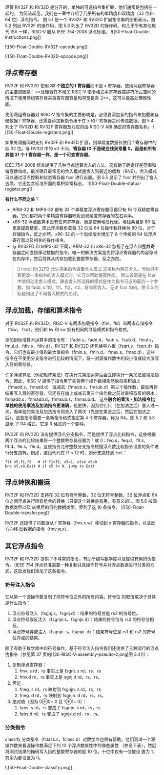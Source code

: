 尽管 RV32F 和 RV32D 是分开的，单独的可选指令集扩展，他们通常是包括在一起的。 为简洁起见，我们在一章中介绍了几乎所有的单精度和双精度（32 位和 64 位）浮点指令。 图 5.1 是一个 RV32F 和 RV32D 扩展指令集的图形表示。图 5.2 列出 RV32F 的操作码，图 5.3 列出了 RV32D 的操作码。和几乎所有其他现代 ISA 一样，RISC-V 服从 IEEE 754-2008 浮点标准。
![[50-Float-Double-instructions.png]]

![[50-Float-Double-RV32F-opcode.png]]

![[50-Float-Double-RV32D-opcode.png]]

## 浮点寄存器
RV32F 和 RV32D 使用 **32 个独立的 f 寄存器**而不是 x 寄存器。使用两组寄存器的主要原因是：==处理器在不增加 RISC-V 指令格式中寄存器描述符所占空间的情况下使用两组寄存器来将寄存器容量和带宽是乘 2==，这可以提高处理器性能。

使用两组寄存器对 RISC-V 指令集的主要影响是，必须要添加新的指令来加载和存储数据 f 寄存器，还需要添加新指令用于在 x 和 f 寄存器之间传递数据。图 5.4 列出了 RV32D 和 RV32F 寄存器及对应的由 RISC-V ABI 确定的寄存器名称。
![[50-Float-Double-registers.png]]

如果处理器同时支持 RV32F 和 RV32D 扩展，则单精度数据仅使用 f 寄存器中的低 32 位。与 RV32I 中的 x0 不同，**寄存器 f0 不是硬连线到常量 0，而是和所有其他 31 个 f 寄存器一样，是一个可变寄存器**。

IEEE 754-2008 标准提供了几种浮点运算舍入的方法，这有助于确定误差范围和编写数值库。最准确且最常见的舍入模式是舍入到最近的偶数（RNE）。舍入模式可以通过浮点控制和状态寄存器 fcsr 进行设置。图 5.5 显示了 fcsr 并列出了舍入选项。它还包含标准所需的累积异常标志。
![[50-Float-Double-status-register.png]]

**有什么不同之处**？
- ARM-32 和 MIPS-32 都有 32 个单精度浮点寄存器但都只有 16 个双精度寄存器。它们都将两个单精度寄存器映射到双精度寄存器的左右两半。
- x86-32 浮点数算术没有任何寄存器，而是使用堆栈代替。堆栈条目是 80 位宽度提高精度，因此浮点数负载将 32 位或 64 位操作数转换为 80 位，对于存储指令，反之亦然。x86-32 的一个后续版本增加了 8 个传统的 64 位浮点寄存器以及相关的操作指令。
- 与 RV32FD 和 MIPS-32 不同，ARM-32 和 x86-32 忽视了在浮点和整数寄存器之间直接移动数据的指令。唯一的解决方案是先将浮点寄存器的内容存储在内存中，然后将其从内存加载到整数寄存器，反之亦然。

>[! note] RV32FD 允许逐条指令设置舍入模式
> 这被称为静态舍入，当你只需要更改一条指令的舍入模式时，它可以帮助提高性能。
> 默认设置是在 fcsr 中使用动态舍入模式。静态舍入所选择的模式是作为指令可选的最后一个参数，如 fadd. s ft0，ft1，ft2，rtz，将向零舍入，无论 fcsr 如何。图 5.5 的标题列出了不同舍入模式的名称。

## 浮点加载，存储和算术指令
对于 RV32F 和 RV32D，RISC-V 有两条加载指令（flw，fld）和两条存储指令（fsw， fsd）。他们和 lw 和 sw 拥有相同的寻址模式和指令格式。

添加到标准算术运算中的指令有：（fadd.s，fadd.d，fsub.s，fsub.d，fmul.s，fmul.d，fdiv.s，fdiv.d），RV32F 和 RV32D 还包括平方根（fsqrt.s，fsqrt.d）指令。它们也有最小值和最大值指令（fmin.s，fmin.d， fmax.s，fmax.d），这些指令在不使用分支指令进行比较的情况下，将一对源操作数中的较小值或较大值写入目的寄存器。

许多浮点算法（例如矩阵乘法）在执行完乘法运算后会立即执行一条加法或减法指令。因此，RISC-V 提供了指令用于先将两个操作数相乘然后将乘积加上（fmadd.s，fmadd.d） 或减去（fmsub.s，fmsub.d）第三个操作数，最后再将结果写入目的寄存器。它还有在加上或减去第三个操作数之前对乘积取反的版本：fnmadd.s，fnmadd.d，fnmsub.s，fnmsub.d。 这些**融合的乘法 - 加法指令比单独的使用乘法及加法指令更准确**，也更快，因为它们只（在加法之后）舍入过一次，而单独的乘法及加法指令则舍入了两次（先是在乘法之后，然后在加法之后）。这些指令需要一条新指令格式指定第 4 个寄存器，称为 R4。图 5.2 和 5.3 显示 了 R4 格式，它是 R 格式的一个变种。

RV32F 和 RV32D 没有提供浮点分支指令，而是提供了浮点比较指令，这些根据两个浮点的比较结果将一个整数寄存器设置为 1 或 0：feq.s，feq.d，flt.s，flt.d，fle.s，fle.d。这些指令允许整数分支指令根据浮点数比较指令设置的条件进行分支跳转。例如，这段代码在 f1 < f2 时，则分支跳转到 Exit：
```
flt x5,f1,f2   # if f1<f2, x5=1; else x5=0
bne x5,x0,Exit # if x5 != 0, jump to Exit
```

## 浮点转换和搬运
RV32F 和 RV32D 支持在 32 位有符号整数，32 位无符号整数，32 位浮点和 64 位之间浮点进行所有组合的转换（只要这个转换是有用，有意义的）。图 5.6 按源数据类型以及 转换后的目的数据类型，罗列了这 10 条指令。
![[50-Float-Double-transfer.png]]

RV32F 还提供了将数据从 f 寄存器（fmv.x.w）移动到 x 寄存器的指令，以及反方向移 动数据的指令（fmv.w.x）。

## 其它浮点指令
RV32F 和 RV32D 提供了不寻常的指令，有助于编写数学库以及提供有用的伪指令。（IEEE 754 浮点标准需要一种复制并且操作符号并对浮点数据进行分类的方式，这启发我们添加了这些指令。

### 符号注入指令
它从第一个源操作数复制了除符号位之外的所有内容。符号位 的取值取决于具体是什么指令：
1. 浮点符号注入（fsgnj.s，fsgnj.d）：结果的符号位是 rs2 的符号位。 
2. 浮点符号取反注入（fsgnjn.s，fsgnjn.d）：结果的符号位与 rs2 的符号位相反。
3. 浮点符号异或注入（fsgnjx. s，fsgnjx. d）：结果符号位是 rs1 和 rs2 的符号位异或的结果。

除了有助于数学库中的符号操作，基于符号注入指令我们还提供了三种流行的浮点伪指令（参见第 37 页的[[30-RISC-V-assembly-pseudo-2.png|图 3.4]]）：
1. 复制浮点寄存器： 
	1. fmv. s rd，rs 事实上是 fsgnj. s rd，rs，rs 
	2. fmv.d rd，rs 事实上是 sgnj.d rd，rs，rs。
2. 否定：
	1. fneg. s rd，rs 映射到 fsgnjn. s rd，rs，rs
	2. fneg. d rd，rs 映射到 fsgnjn. d rd，rs，rs。
3. 绝对值（因为 0⊕0= 0 且 1⊕1= 0）： 
	1. fabs. s rd，rs 变成了 fsgnjx. s rd，rs，rs
	2. fabs.d rd，rs 变成了 sgnjx.d rd，rs，rs。


### 分类指令

classify 分类指令（fclass.s，fclass.d）对数学库也很有帮助。他们测试一个源操作数来看源操作数满足下列 10 个浮点数属性中的哪些属性 （参见下表），然后将测试结果的掩码写入目的整数寄存器的低 10 位。十位中仅有一位被设 置为 1，其余为都设置为 0。

![[50-Float-Double-classify.png]]